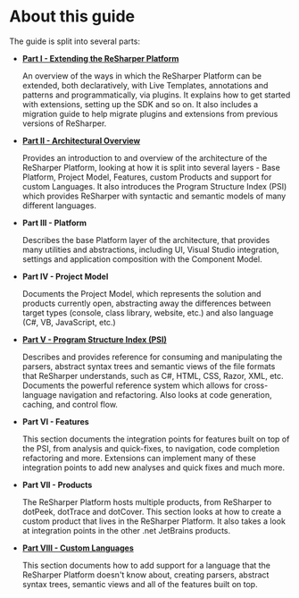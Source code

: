 ---
---

# About this guide

The guide is split into several parts:

* [**Part I - Extending the ReSharper Platform**](/Intro/GettingStarted.md)

    An overview of the ways in which the ReSharper Platform can be extended, both declaratively, with Live Templates, annotations and patterns and programmatically, via plugins. It explains how to get started with extensions, setting up the SDK and so on. It also includes a migration guide to help migrate plugins and extensions from previous versions of ReSharper.

* [**Part II - Architectural Overview**](/Architecture/Overview.md)

    Provides an introduction to and overview of the architecture of the ReSharper Platform, looking at how it is split into several layers - Base Platform, Project Model, Features, custom Products and support for custom Languages. It also introduces the Program Structure Index (PSI) which provides ReSharper with syntactic and semantic models of many different languages.

* **Part III - Platform**

    Describes the base Platform layer of the architecture, that provides many utilities and abstractions, including UI, Visual Studio integration, settings and application composition with the Component Model.

* **Part IV - Project Model**

    Documents the Project Model, which represents the solution and products currently open, abstracting away the differences between target types (console, class library, website, etc.) and also language (C#, VB, JavaScript, etc.)

* [**Part V - Program Structure Index (PSI)**](/Architecture/PSI.md)

    Describes and provides reference for consuming and manipulating the parsers, abstract syntax trees and semantic views of the file formats that ReSharper understands, such as C#, HTML, CSS, Razor, XML, etc. Documents the powerful reference system which allows for cross-language navigation and refactoring. Also looks at code generation, caching, and control flow.

* **Part VI - Features**

    This section documents the integration points for features built on top of the PSI, from analysis and quick-fixes, to navigation, code completion refactoring and more. Extensions can implement many of these integration points to add new analyses and quick fixes and much more.

* **Part VII - Products**

    The ReSharper Platform hosts multiple products, from ReSharper to dotPeek, dotTrace and dotCover. This section looks at how to create a custom product that lives in the ReSharper Platform. It also takes a look at integration points in the other .net JetBrains products.

* [**Part VIII - Custom Languages**](/CustomLanguages/Overview.md)

    This section documents how to add support for a language that the ReSharper Platform doesn't know about, creating parsers, abstract syntax trees, semantic views and all of the features built on top.


